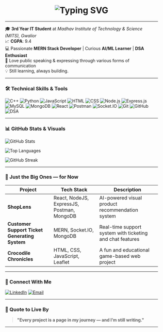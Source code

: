 <!-- Typing SVG -->
<h1 align="center">
  <img 
    src="https://readme-typing-svg.demolab.com?font=Fira+Code&weight=700&size=30&duration=2000&pause=100&color=0A66C2&center=true&vCenter=true&width=700&lines=Hey%20there%20%F0%9F%91%8B%2C%20I'm%20Anshita!;%F0%9F%91%A9%E2%80%8D%F0%9F%92%BBTech%20Enthusiast%20%26%20Creative%20Mind" 
    alt="Typing SVG" 
  />
</h1>


---

🎓 **3rd Year IT Student** at *Madhav Institute of Technology & Science (MITS), Gwalior*  
📈 **CGPA**: 9.4  
💻 Passionate **MERN Stack Developer** | Curious **AI/ML Learner** | **DSA Enthusiast**<br/>
🎤 Love public speaking & expressing through various forms of communication  
💡 Still learning, always building.

---

### 🛠️ Technical Skills & Tools

![C++](https://img.shields.io/badge/C++-00599C?style=for-the-badge&logo=cplusplus)
![Python](https://img.shields.io/badge/Python-3670A0?style=for-the-badge&logo=python)
![JavaScript](https://img.shields.io/badge/JavaScript-F7DF1E?style=for-the-badge&logo=javascript)
![HTML](https://img.shields.io/badge/HTML-E34F26?style=for-the-badge&logo=html5)
![CSS](https://img.shields.io/badge/CSS-1572B6?style=for-the-badge&logo=css3)
![Node.js](https://img.shields.io/badge/Node.js-339933?style=for-the-badge&logo=nodedotjs)
![Express.js](https://img.shields.io/badge/Express.js-000000?style=for-the-badge&logo=express)
![MySQL](https://img.shields.io/badge/MySQL-00000F?style=for-the-badge&logo=mysql)
![MongoDB](https://img.shields.io/badge/MongoDB-4EA94B?style=for-the-badge&logo=mongodb)
![React](https://img.shields.io/badge/React-20232A?style=for-the-badge&logo=react)
![Postman](https://img.shields.io/badge/Postman-FF6C37?style=for-the-badge&logo=postman)
![Socket.IO](https://img.shields.io/badge/Socket.IO-010101?style=for-the-badge&logo=socketdotio&logoColor=white)
![Git](https://img.shields.io/badge/Git-F05032?style=for-the-badge&logo=git)
![GitHub](https://img.shields.io/badge/GitHub-181717?style=for-the-badge&logo=github)
![DSA](https://img.shields.io/badge/Data_Structures_and_Algorithms-000000?style=for-the-badge&logo=leetcode)

---


### 📊 GitHub Stats & Visuals


![GitHub Stats](https://github-readme-stats.vercel.app/api?username=anshita-24&show_icons=true&theme=radical)

![Top Languages](https://github-readme-stats.vercel.app/api/top-langs/?username=anshita-24&layout=compact&theme=tokyonight)

![GitHub Streak](https://github-readme-streak-stats.herokuapp.com/?user=anshita-24&theme=radical)



---

### 🚀 Just the Big Ones — for Now

| Project                                 | Tech Stack                                 | Description                                               |
|-----------------------------------------|--------------------------------------------|-----------------------------------------------------------|
| **ShopLens**                            | React, NodeJS, ExpressJS, Postman, MongoDB | AI-powered visual product recommendation system           |
| **Customer Support Ticket Generating System** | MERN, Socket.IO, MongoDB                  | Real-time support system with ticketing and chat features |
| **Crocodile Chronicles**                | HTML, CSS, JavaScript, Leaflet             | A fun and educational game-based web project              |

---

### 🤝 Connect With Me
[![LinkedIn](https://img.shields.io/badge/-LinkedIn-0A66C2?style=for-the-badge&logo=linkedin&logoColor=white)](https://www.linkedin.com/in/anshita-shrivastava-73a07929a)
[![Email](https://img.shields.io/badge/-Email-D14836?style=for-the-badge&logo=gmail&logoColor=white)](mailto:anshitaa.shrivastava2005@gmail.com)

---

### 💬 Quote to Live By
> **"Every project is a page in my journey — and I’m still writing."**

---


